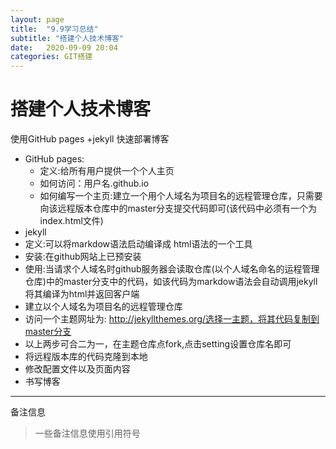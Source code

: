 ```yaml
---
layout: page
title:  "9.9学习总结"
subtitle: "搭建个人技术博客"
date:   2020-09-09 20:04 
categories: GIT搭建
---
```


# 搭建个人技术博客
 使用GitHub pages +jekyll 快速部署博客
 - GitHub pages:
      - 定义:给所有用户提供一个个人主页
      - 如何访问：用户名.github.io
      - 如何编写一个主页:建立一个用个人域名为项目名的远程管理仓库，只需要向该远程版本仓库中的master分支提交代码即可(该代码中必须有一个为index.html文件)
 -  jekyll
  - 定义:可以将markdow语法启动编译成 html语法的一个工具  
  - 安装:在github网站上已预安装
  - 使用:当请求个人域名时github服务器会读取仓库(以个人域名命名的运程管理仓库)中的master分支中的代码，如该代码为markdow语法会自动调用jekyll将其编译为html并返回客户端
- 建立以个人域名为项目名的远程管理仓库
- 访问一个主题网址为: http://jekyllthemes.org/选择一主题，将其代码复制到master分支
- 以上两步可合二为一，在主题仓库点fork,点击setting设置仓库名即可
- 将远程版本库的代码克隆到本地
- 修改配置文件以及页面内容
- 书写博客
---  
   备注信息
> 一些备注信息使用引用符号



